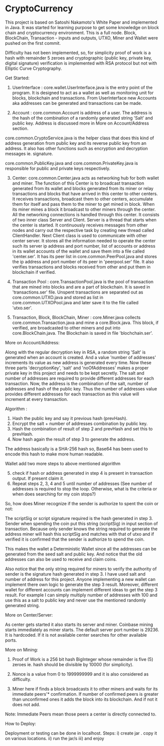 # CryptoCurrency
This project is based on Satoshi Nakamoto's White Paper and implemented in Java. It was started for learning purpose to get some knowledge on block chain and cryptocurrency environment.
This is a full node. Block, BlockChain, Transaction - inputs and outputs, UTXO, Miner and Wallet were pushed on the first commit.

Difficulty has not been implemented, so, for simplicity proof of work is a hash with remainder 5 zeroes and 
cryptographic (public key, private key, digital signature) verification is implemented with RSA protocol but not with Elliptic Curve Cryptography.

Get Started:

1) UserInterface : 
core.wallet.UserInterface.java is the entry point of the program. It is designed to act as a wallet as well as monitoring unit for blocks, blockchain and transactions. From UserInterface new Accounts aka addresses can be generated and transactions can be made.

2) Account : 
core.common.Account is address of a user. The address is the hash of the combination of a randomly generated string 'Salt' and public key. Address is discussed more in More on Account/Address section.

core.common.CryptoService.java is the helper class that does this kind of address generation from public key and its reverse public key from an address.
It also has other functions such as encryption and decryption messages ie. signature.

core.common.PublicKey.java and core.common.PrivateKey.java is responsible for public and private keys respectively.

3) Center: 
core.common.Center.java acts as networking hub for both wallet and miner. The function of this Center is to broadcast transaction generated from its wallet and blocks generated from its miner or relay transactions and blocks that have arrived in this center to other centers.
It receives transactions, broadcast them to other centers, accumulate them for itself and pass them to the miner to get mined in block. When its miner mines a block it broadcast to other miners through the center. All the networking connections is handled through this center. It consists of two inner class Server and Client. Server is a thread that starts when the center is started. It continuously receives messages from other nodes and carry out the respective task by creating new thread called ClientHandler. Next Client class is used to communicate with other center server.
It stores all the information needed to operate the center such its server ip address and port number, list of accounts or address in its wallet accounts of the wallet and save them into a file called 'center.ser'.
It has its peer list in core.common.PeerPool.java and stores the ip address and port number of its peer in 'peerpool.ser' file.
It also verifies transactions and blocks received from other and put them in blockchain if verified.

4) Transaction Pool : 
core.TransactionPool.java is the pool of transaction that are mined into blocks and are a part of blockchain. It is saved in 'transactions.ser' file.
Unspent transactions are separated out as core.common.UTXO.java and stored as list in core.common.UTXOPool.java and later save it to the file called 'utxo.ser'.

5) Transaction, Block, BlockChain, Miner : 
core.Miner.java collects core.common.Transaction.java and mine a core.Block.java. This block, if verified, are broadcasted to other miners and put into core.BlockChain.java.
The Blockchain is saved in file 'blochchain.ser'.


More on Account/Address:

Along with the regular decryption key in RSA, a random string 'Salt' is generated when an account is created. And a value 'number of addresses' increments its value as new address is generated every time. Now these three parts 'decryptionKey', 'salt' and 'noOfAddresses' makes a proper private key in this project and needs to be kept secretly.
The salt and number of addresses are required to provide different addresses for each transaction. Now, the address is the combination of the salt, number of addresses and hash of the public key. Thus the number of addresses value provides different addresses for each transaction as this value will increment at every transaction.

Algorithm :

1) Hash the public key and say it previous hash (prevHash).
2) Encrypt the salt + number of addresses combination by public key.
3) Hash the combination of result of step 2 and prevHash and set this to prevHash.
4) Now hash again the result of step 3 to generate the address.

The address basically is a SHA-256 hash so, Base64 has been used to encode this hash to make more human readable.

Wallet add two more steps to above mentioned algorithm

5) check if hash or address generated in step 4 is present in transaction output. If present claim it.
6) Repeat steps 2, 3, 4 and 5 until number of addresses (See number of addresses is required to stop the loop. Otherwise, what is the criteria or when does searching for my coin stops?)

So, how does Miner recognize if the sender is authorize to spent the coin or not:

The scriptSig or script signature required is the hash generated in step 3. Sender when spending the coin put this string (scriptSig) in input section of transaction. Because only sender knows the string required to generate the address miner will hash this scriptSig and matches with that of utxo and if verified it is confirmed that the sender is authorize to spend the coin. 

This makes the wallet a Deterministic Wallet since all the addresses can be generated from the seed salt and public key. 
And notice that the old addresses can also be used to receive and claim coins.

Also notice that the only string required for miners to verify the authority of sender is the signature hash generated in step 3. I have used salt and number of address for this project. Anyone implementing a new wallet can implement there own logic to generate the step 3 result. Moreover, different wallet for different accounts can implement different ideas to get the step 3 result. For example I can simply multiply number of addresses with 100 and use this as a salt to public key and never use the mentioned randomly generated string.


More on Center/Server:

As center gets started it also starts its server and miner. Coinbase mining starts immediately as miner starts.
The default server port number is 29236. It is hardcoded. If it is not available center searches for other available ports.

More on Mining: 

1) Proof of Work is a 256 bit hash BigInteger whose remainder is five (5) zeroes ie. hash should be divisible by 10000 (for simplicity).

2) Nonce is a value from 0 to 1999999999 and it is also considered as difficulty.

3) Miner here if finds a block broadcasts it to other miners and waits for its immediate peers'* confirmation. If number of confirmed peers is greater than unconfirmed ones it adds the block into its blockchain. And if not it does not add.


Note: Immediate Peers mean those peers a center is directly connected to.


How to Deploy:

Deployment or testing can be done in localhost.
Steps: 
i) create jar . copy it on various locations.
ii) run the jar/s
iii) and enjoy